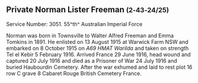 ## Private Norman Lister Freeman <small>(2‑43‑24/25)</small>

Service Number: 3051. 55^th^ Australian Imperial Force 

Norman was born in Townsville to Walter Alfred Freeman and Emma Tomkins in 1891. He enlisted on 13 August 1915 at Warwick Farm NSW and embarked on 8 October 1915 on *A69 HMAT Warilda* and taken on strength Tel el Kebir 5 February 1916. Arrived France 29 June 1916, head wound and captured 20 July 1916 and died as a Prisoner of War 24 July 1916 and buried Haubourdin Cemetery. After the war exhumed and laid to rest plot 16 row C grave 8 Cabaret Rouge British Cemetery France.
